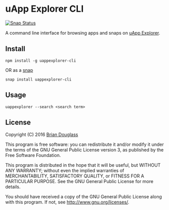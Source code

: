 # uApp Explorer CLI

[![Snap Status](https://build.snapcraft.io/badge/bhdouglass/uappexplorer-cli.svg)](https://build.snapcraft.io/user/bhdouglass/uappexplorer-cli)

A command line interface for browsing apps and snaps on [uApp Explorer](https://uappexplorer.com/).

## Install

`npm install -g uappexplorer-cli`

OR as a [snap](https://uappexplorer.com/app/uappexplorer-cli.bhdouglass)

`snap install uappexplorer-cli`

## Usage

`uappexplorer --search <search term>`

## License

Copyright (C) 2016 [Brian Douglass](http://bhdouglass.com/)

This program is free software: you can redistribute it and/or modify it under the terms of the GNU General Public License version 3, as published
by the Free Software Foundation.

This program is distributed in the hope that it will be useful, but WITHOUT ANY WARRANTY; without even the implied warranties of MERCHANTABILITY, SATISFACTORY QUALITY, or FITNESS FOR A PARTICULAR PURPOSE.  See the GNU General Public License for more details.

You should have received a copy of the GNU General Public License along with this program.  If not, see <http://www.gnu.org/licenses/>.
